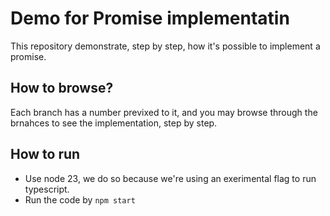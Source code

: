 # Demo for Promise implementatin
This repository demonstrate, step by step, how it's possible to implement a promise.

## How to browse?
Each branch has a number previxed to it, and you may browse through the brnahces to see the implementation, step by step.

## How to run
* Use node 23, we do so because we're using an exerimental flag to run typescript.
* Run the code by `npm start`
